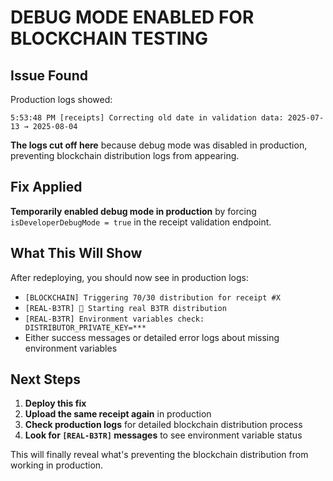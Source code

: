 # DEBUG MODE ENABLED FOR BLOCKCHAIN TESTING

## Issue Found
Production logs showed:
```
5:53:48 PM [receipts] Correcting old date in validation data: 2025-07-13 → 2025-08-04
```

**The logs cut off here** because debug mode was disabled in production, preventing blockchain distribution logs from appearing.

## Fix Applied
**Temporarily enabled debug mode in production** by forcing `isDeveloperDebugMode = true` in the receipt validation endpoint.

## What This Will Show
After redeploying, you should now see in production logs:
- `[BLOCKCHAIN] Triggering 70/30 distribution for receipt #X`
- `[REAL-B3TR] 🚀 Starting real B3TR distribution`
- `[REAL-B3TR] Environment variables check: DISTRIBUTOR_PRIVATE_KEY=***`
- Either success messages or detailed error logs about missing environment variables

## Next Steps
1. **Deploy this fix**
2. **Upload the same receipt again** in production
3. **Check production logs** for detailed blockchain distribution process
4. **Look for `[REAL-B3TR]` messages** to see environment variable status

This will finally reveal what's preventing the blockchain distribution from working in production.